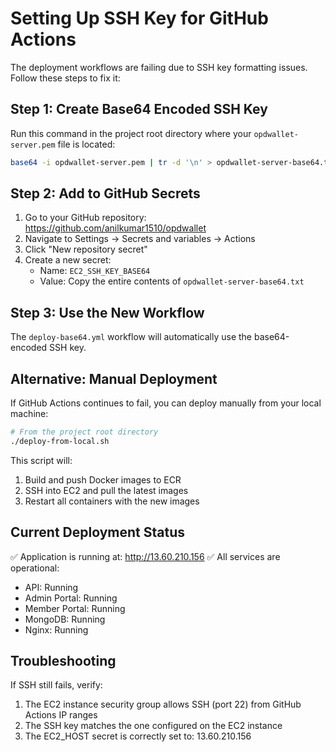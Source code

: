 # Setting Up SSH Key for GitHub Actions

The deployment workflows are failing due to SSH key formatting issues. Follow these steps to fix it:

## Step 1: Create Base64 Encoded SSH Key

Run this command in the project root directory where your `opdwallet-server.pem` file is located:

```bash
base64 -i opdwallet-server.pem | tr -d '\n' > opdwallet-server-base64.txt
```

## Step 2: Add to GitHub Secrets

1. Go to your GitHub repository: https://github.com/anilkumar1510/opdwallet
2. Navigate to Settings → Secrets and variables → Actions
3. Click "New repository secret"
4. Create a new secret:
   - Name: `EC2_SSH_KEY_BASE64`
   - Value: Copy the entire contents of `opdwallet-server-base64.txt`

## Step 3: Use the New Workflow

The `deploy-base64.yml` workflow will automatically use the base64-encoded SSH key.

## Alternative: Manual Deployment

If GitHub Actions continues to fail, you can deploy manually from your local machine:

```bash
# From the project root directory
./deploy-from-local.sh
```

This script will:
1. Build and push Docker images to ECR
2. SSH into EC2 and pull the latest images
3. Restart all containers with the new images

## Current Deployment Status

✅ Application is running at: http://13.60.210.156
✅ All services are operational:
- API: Running
- Admin Portal: Running
- Member Portal: Running
- MongoDB: Running
- Nginx: Running

## Troubleshooting

If SSH still fails, verify:
1. The EC2 instance security group allows SSH (port 22) from GitHub Actions IP ranges
2. The SSH key matches the one configured on the EC2 instance
3. The EC2_HOST secret is correctly set to: 13.60.210.156
